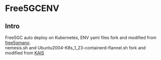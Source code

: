 # Free5GCENV
## Intro
Free5GC auto deploy on Kubernetes, ENV yaml files fork and modified from [free5gmano](https://github.com/free5gmano/free5gmano/tree/master/deploy/free5gc-stage-3.2.1/3.2.1cni).</br>
nemesis.sh and Ubuntu2004-K8s_1_23-containerd-flannel.sh fork and modified from [KAIS](https://github.com/vincent5753/KAIS)
